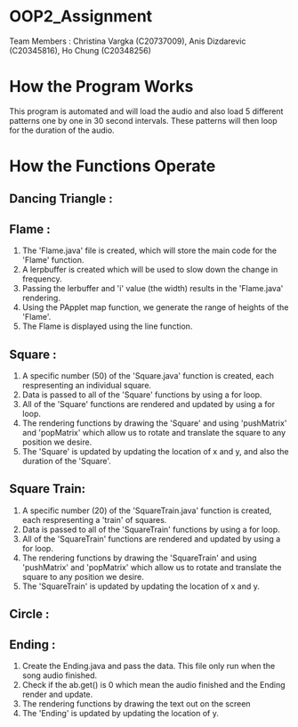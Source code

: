 # OOP2_Assignment

Team Members : Christina Vargka (C20737009), Anis Dizdarevic (C20345816), Ho Chung (C20348256)

# How the Program Works

This program is automated and will load the audio and also load 5 different patterns one by one in 30 second intervals. These patterns will then loop for the duration of the audio.

# How the Functions Operate

## Dancing Triangle : 

## Flame : 
1. The 'Flame.java' file is created, which will store the main code for the 'Flame' function.
2. A lerpbuffer is created which will be used to slow down the change in frequency.
3. Passing the lerbuffer and 'i' value (the width) results in the 'Flame.java' rendering.
4. Using the PApplet map function, we generate the range of heights of the 'Flame'.
5. The Flame is displayed using the line function.


## Square : 
1. A specific number (50) of the 'Square.java' function is created, each respresenting an individual square.
2. Data is passed to all of the 'Square' functions by using a for loop.
3. All of the 'Square' functions are rendered and updated by using a for loop.
4. The rendering functions by drawing the 'Square' and using 'pushMatrix' and 'popMatrix' which allow us to rotate and translate the square to any position we desire.
5. The 'Square' is updated by updating the location of x and y, and also the duration of the 'Square'.

## Square Train: 
1. A specific number (20) of the 'SquareTrain.java' function is created, each respresenting a 'train' of squares.
2. Data is passed to all of the 'SquareTrain' functions by using a for loop.
3. All of the 'SquareTrain' functions are rendered and updated by using a for loop.
4. The rendering functions by drawing the 'SquareTrain' and using 'pushMatrix' and 'popMatrix' which allow us to rotate and translate the square to any position we desire.
5. The 'SquareTrain' is updated by updating the location of x and y.

## Circle :

## Ending :
1. Create  the Ending.java and pass the data. This file only run when the song audio finished.
2. Check if the ab.get() is 0 which mean the audio finished and the Ending render and update.
3. The rendering functions by drawing the text out on the screen
4. The 'Ending' is updated by updating the location of y.
